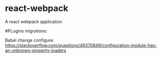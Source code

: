 # react-webpack
A react webpack application



#PLugins migrations:

Babel change configure:
https://stackoverflow.com/questions/49370849/configuration-module-has-an-unknown-property-loaders
